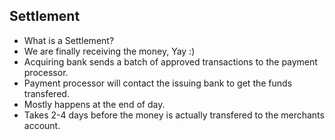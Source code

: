 ## Settlement

- What is a Settlement?
- We are finally receiving the money, Yay :)
- Acquiring bank sends a batch of approved transactions to the payment processor. 
- Payment processor will contact the issuing bank to get the funds transfered. 
- Mostly happens at the end of day. 
- Takes 2-4 days before the money is actually transfered to the merchants account. 
